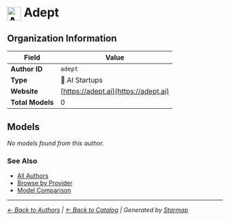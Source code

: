 # <img src="https://raw.githubusercontent.com/agentstation/starmap/master/internal/embedded/logos/adept.svg" alt="Adept" width="32" height="32" style="vertical-align: middle;"> Adept
  
  
  
## Organization Information
  
| Field | Value |
|---------|---------|
| **Author ID** | `adept` |
| **Type** | 🚀 AI Startups |
| **Website** | [https://adept.ai](https://adept.ai) |
| **Total Models** | 0 |

  
## Models
  
*No models found from this author.*
  
### See Also
  
- [All Authors](../)
- [Browse by Provider](../../providers/)
- [Model Comparison](../../models/)
  
---
*_[← Back to Authors](../) | [← Back to Catalog](../../) | Generated by [Starmap](https://github.com/agentstation/starmap)_*